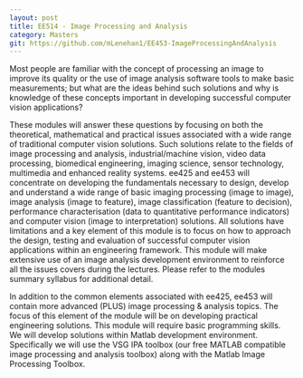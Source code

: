 ```yaml
---
layout: post
title: EE514 - Image Processing and Analysis
category: Masters
git: https://github.com/mLenehan1/EE453-ImageProcessingAndAnalysis
---
```


 Most people are familiar with the concept of processing an image to improve its quality or the use of image analysis software tools to make basic measurements; but what are the ideas behind such solutions and why is knowledge of these concepts important in developing successful computer vision applications? 
 <!-- more -->
 These modules will answer these questions by focusing on both the theoretical, mathematical and practical issues associated with a wide range of traditional computer vision solutions. Such solutions relate to the fields of image processing and analysis, industrial/machine vision, video data processing, biomedical engineering, imaging science, sensor technology, multimedia and enhanced reality systems. ee425 and ee453 will concentrate on developing the fundamentals necessary to design, develop and understand a wide range of basic imaging processing (image to image), image analysis (image to feature), image classification (feature to decision), performance characterisation (data to quantitative performance indicators) and computer vision (image to interpretation) solutions. All solutions have limitations and a key element of this module is to focus on how to approach the design, testing and evaluation of successful computer vision applications within an engineering framework. This module will make extensive use of an image analysis development environment to reinforce all the issues covers during the lectures. Please refer to the modules summary syllabus for additional detail.

In addition to the common elements associated with ee425, ee453 will contain more advanced (PLUS) image processing & analysis topics. The focus of this element of the module will be on developing practical engineering solutions. This module will require basic programming skills. We will develop solutions within Matlab development environment. Specifically we will use the VSG IPA toolbox (our free MATLAB compatible image processing and analysis toolbox) along with the Matlab Image Processing Toolbox. 